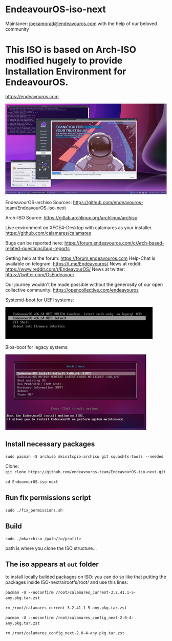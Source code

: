 # EndeavourOS-iso-next 

Maintaner: <joekamprad@endeavouros.com> with the help of our beloved community


# This ISO is based on Arch-ISO modified hugely to provide Installation Environment for EndeavourOS.
https://endeavouros.com

<img src="https://raw.githubusercontent.com/endeavouros-team/artwork-images-logo/master/NEXT/livesession.png" alt="drawing" width="600"/>

EndeavourOS-archiso Sources: 
https://github.com/endeavouros-team/EndeavourOS-iso-next

Arch-ISO Source: 
https://gitlab.archlinux.org/archlinux/archiso

Live environment on XFCE4-Desktop with calamares as your installer.
https://github.com/calamares/calamares

Bugs can be reported here:
https://forum.endeavouros.com/c/Arch-based-related-questions/bug-reports

Getting help at the forum: https://forum.endeavouros.com
Help-Chat is available on telegram: https://t.me/Endeavouros/
News at reddit: https://www.reddit.com/r/EndeavourOS/
News at twitter: https://twitter.com/OsEndeavour

Our journey wouldn't be made possible without the generosity of our open collective community:
https://opencollective.com/endeavouros

Systemd-boot for UEFI systems:

<img src="https://raw.githubusercontent.com/endeavouros-team/artwork-images-logo/master/NEXT/systemd-boot.png" alt="drawing" width="460"/>

Bios-boot for legacy systems:

<img src="https://raw.githubusercontent.com/endeavouros-team/artwork-images-logo/master/NEXT/bios-boot.png" alt="drawing" width="440"/>

## Install necessary packages
`sudo pacman -S archiso mkinitcpio-archiso git squashfs-tools --needed`

Clone:\
`git clone https://github.com/endeavouros-team/EndeavourOS-iso-next.git`

`cd EndeavourOS-iso-next`

## Run fix permissions script
`sudo ./fix_permissions.sh`

## Build
`sudo ./mkarchiso /path/to/profile` 

path is where you clone the ISO structure... 

## The iso appears at `out` folder

to install locally builded packages on ISO:
you can do so like that putting the packages inside ISO-next/airootfs/root/ and use this lines:

`pacman -U --noconfirm /root/calamares_current-3.2.41.1-5-any.pkg.tar.zst`

`rm /root/calamares_current-3.2.41.1-5-any.pkg.tar.zst`

`pacman -U --noconfirm /root/calamares_config_next-2.0-4-any.pkg.tar.zst`

`rm /root/calamares_config_next-2.0-4-any.pkg.tar.zst`
